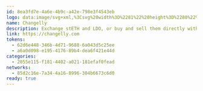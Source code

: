 ```yaml
---
id: 8ea3fd7e-4a6e-4b9c-a42e-798e3f4543eb
logo: data:image/svg+xml,%3Csvg%20width%3D%2281%22%20height%3D%2280%22%20viewBox%3D%220%200%2081%2080%22%20fill%3D%22none%22%20xmlns%3D%22http%3A%2F%2Fwww.w3.org%2F2000%2Fsvg%22%3E%0A%3Cg%20opacity%3D%220.5%22%20filter%3D%22url(%23filter0_f_1580_7319)%22%3E%0A%3Cpath%20d%3D%22M20%2042.2168C20%2034.2776%2020%2030.308%2021.5936%2027.2972C22.8802%2024.8673%2024.8673%2022.8802%2027.2972%2021.5936C30.308%2020%2034.2776%2020%2042.2168%2020H45.7832C53.7224%2020%2057.692%2020%2060.7028%2021.5936C63.1327%2022.8802%2065.1198%2024.8673%2066.4064%2027.2972C68%2030.308%2068%2034.2776%2068%2042.2168V45.7832C68%2053.7224%2068%2057.692%2066.4064%2060.7028C65.1198%2063.1327%2063.1327%2065.1198%2060.7028%2066.4064C57.692%2068%2053.7224%2068%2045.7832%2068H42.2168C34.2776%2068%2030.308%2068%2027.2972%2066.4064C24.8673%2065.1198%2022.8802%2063.1327%2021.5936%2060.7028C20%2057.692%2020%2053.7224%2020%2045.7832V42.2168Z%22%20fill%3D%22%23ADFF86%22%2F%3E%0A%3Cpath%20d%3D%22M31.5432%2055.6268C31.8576%2054.1316%2033.1152%2050.5412%2034.44%2047.9696C32.568%2049.7492%2031.5372%2051.0896%2030.2856%2053.234C29.646%2054.3308%2029.154%2056.3852%2028.4004%2057.4136C30.5316%2057.4136%2032.6208%2057.7628%2034.7508%2057.4136C37.4064%2057.0536%2040.5024%2055.7036%2041.6004%2053.234C40.3428%2054.7292%2034.6356%2055.9112%2031.5432%2055.6268Z%22%20fill%3D%22%231F1F1F%22%2F%3E%0A%3Cpath%20fill-rule%3D%22evenodd%22%20clip-rule%3D%22evenodd%22%20d%3D%22M51.9263%2029.4608C55.5959%2028.5848%2058.5479%2028.4528%2058.6811%2028.4528L59.8511%2028.4L59.7983%2029.54L59.7971%2029.5568C59.7611%2030.2504%2059.1587%2041.8688%2053.0435%2047.2568C52.7675%2047.4956%2052.4951%2047.7752%2052.2275%2048.0488C51.9521%2048.3425%2051.6604%2048.6205%2051.3539%2048.8816C51.2939%2049.1096%2051.2063%2049.4264%2051.1067%2049.79C50.8115%2050.8628%2050.4035%2052.3472%2050.2247%2053.198C50.1632%2053.5249%2050.0376%2053.8363%2049.8551%2054.1143C49.6726%2054.3923%2049.4369%2054.6315%2049.1615%2054.818C47.9639%2055.6388%2045.5183%2057.0716%2045.4115%2057.1244L42.5915%2058.7684L43.8959%2055.7984C44.4803%2054.4988%2044.8799%2052.6688%2044.5607%2052.1384C44.5607%2052.112%2044.5343%2052.0856%2044.4011%2052.058C43.5342%2052.0342%2042.6821%2051.8264%2041.9015%2051.4484C41.2367%2052.244%2040.2527%2052.7216%2039.2159%2052.6688H35.5451V49.0088C35.5179%2048.4966%2035.615%2047.9853%2035.8281%2047.5187C36.0413%2047.0521%2036.3641%2046.644%2036.7691%2046.3292C36.3695%2045.5072%2036.1571%2044.6852%2036.1571%2043.8368C36.1343%2043.7%2036.1115%2043.6808%2036.0887%2043.6616L36.0767%2043.6508C35.5451%2043.3328%2033.7103%2043.73%2032.4083%2044.3144L29.4023%2045.614L31.0511%2042.8024C31.1051%2042.6956%2032.5403%2040.256%2033.3647%2039.062C33.748%2038.5119%2034.3295%2038.1317%2034.9871%2038.0012C35.8295%2037.8452%2037.2875%2037.4372%2038.3591%2037.1384C38.7431%2037.0304%2039.0779%2036.938%2039.3167%2036.8744C39.5411%2036.5948%2039.8423%2036.302%2040.1507%2036.0032C40.4255%2035.7368%2040.7063%2035.4644%2040.9439%2035.1896C43.2311%2032.564%2046.9535%2030.6284%2051.9263%2029.4608ZM51.0011%2040.4072C51.4191%2040.408%2051.833%2040.3264%2052.2194%2040.1671C52.6057%2040.0078%2052.9569%2039.7739%2053.2528%2039.4788C53.5487%2039.1837%2053.7835%2038.8331%2053.9438%2038.4472C54.1041%2038.0613%2054.1868%2037.6475%2054.1871%2037.2296C54.187%2036.8116%2054.1044%2036.3977%2053.9442%2036.0117C53.7839%2035.6256%2053.5491%2035.2749%2053.2532%2034.9797C52.9573%2034.6844%2052.6061%2034.4504%2052.2196%2034.291C51.8332%2034.1317%2051.4192%2034.05%2051.0011%2034.0508C50.5831%2034.05%2050.1691%2034.1317%2049.7826%2034.291C49.3962%2034.4504%2049.045%2034.6844%2048.7491%2034.9797C48.4532%2035.2749%2048.2184%2035.6256%2048.0581%2036.0117C47.8979%2036.3977%2047.8153%2036.8116%2047.8151%2037.2296C47.8155%2037.6475%2047.8981%2038.0613%2048.0585%2038.4472C48.2188%2038.8331%2048.4536%2039.1837%2048.7495%2039.4788C49.0454%2039.7739%2049.3966%2040.0078%2049.7829%2040.1671C50.1693%2040.3264%2050.5832%2040.408%2051.0011%2040.4072Z%22%20fill%3D%22%231F1F1F%22%2F%3E%0A%3C%2Fg%3E%0A%3Cpath%20d%3D%22M16%2038.2168C16%2030.2776%2016%2026.308%2017.5936%2023.2972C18.8802%2020.8673%2020.8673%2018.8802%2023.2972%2017.5936C26.308%2016%2030.2776%2016%2038.2168%2016H41.7832C49.7224%2016%2053.692%2016%2056.7028%2017.5936C59.1327%2018.8802%2061.1198%2020.8673%2062.4064%2023.2972C64%2026.308%2064%2030.2776%2064%2038.2168V41.7832C64%2049.7224%2064%2053.692%2062.4064%2056.7028C61.1198%2059.1327%2059.1327%2061.1198%2056.7028%2062.4064C53.692%2064%2049.7224%2064%2041.7832%2064H38.2168C30.2776%2064%2026.308%2064%2023.2972%2062.4064C20.8673%2061.1198%2018.8802%2059.1327%2017.5936%2056.7028C16%2053.692%2016%2049.7224%2016%2041.7832V38.2168Z%22%20fill%3D%22%23ADFF86%22%2F%3E%0A%3Cpath%20d%3D%22M27.5432%2051.6268C27.8576%2050.1316%2029.1152%2046.5412%2030.44%2043.9696C28.568%2045.7492%2027.5372%2047.0896%2026.2856%2049.234C25.646%2050.3308%2025.154%2052.3852%2024.4004%2053.4136C26.5316%2053.4136%2028.6208%2053.7628%2030.7508%2053.4136C33.4064%2053.0536%2036.5024%2051.7036%2037.6004%2049.234C36.3428%2050.7292%2030.6356%2051.9112%2027.5432%2051.6268Z%22%20fill%3D%22%231F1F1F%22%2F%3E%0A%3Cpath%20fill-rule%3D%22evenodd%22%20clip-rule%3D%22evenodd%22%20d%3D%22M47.9263%2025.4608C51.5959%2024.5848%2054.5479%2024.4528%2054.6811%2024.4528L55.8511%2024.4L55.7983%2025.54L55.7971%2025.5568C55.7611%2026.2504%2055.1587%2037.8688%2049.0435%2043.2568C48.7675%2043.4956%2048.4951%2043.7752%2048.2275%2044.0488C47.9521%2044.3425%2047.6604%2044.6205%2047.3539%2044.8816C47.2939%2045.1096%2047.2063%2045.4264%2047.1067%2045.79C46.8115%2046.8628%2046.4035%2048.3472%2046.2247%2049.198C46.1632%2049.5249%2046.0376%2049.8363%2045.8551%2050.1143C45.6726%2050.3923%2045.4369%2050.6315%2045.1615%2050.818C43.9639%2051.6388%2041.5183%2053.0716%2041.4115%2053.1244L38.5915%2054.7684L39.8959%2051.7984C40.4803%2050.4988%2040.8799%2048.6688%2040.5607%2048.1384C40.5607%2048.112%2040.5343%2048.0856%2040.4011%2048.058C39.5342%2048.0342%2038.6821%2047.8264%2037.9015%2047.4484C37.2367%2048.244%2036.2527%2048.7216%2035.2159%2048.6688H31.5451V45.0088C31.5179%2044.4966%2031.615%2043.9853%2031.8281%2043.5187C32.0413%2043.0521%2032.3641%2042.644%2032.7691%2042.3292C32.3695%2041.5072%2032.1571%2040.6852%2032.1571%2039.8368C32.1343%2039.7%2032.1115%2039.6808%2032.0887%2039.6616L32.0767%2039.6508C31.5451%2039.3328%2029.7103%2039.73%2028.4083%2040.3144L25.4023%2041.614L27.0511%2038.8024C27.1051%2038.6956%2028.5403%2036.256%2029.3647%2035.062C29.748%2034.5119%2030.3295%2034.1317%2030.9871%2034.0012C31.8295%2033.8452%2033.2875%2033.4372%2034.3591%2033.1384C34.7431%2033.0304%2035.0779%2032.938%2035.3167%2032.8744C35.5411%2032.5948%2035.8423%2032.302%2036.1507%2032.0032C36.4255%2031.7368%2036.7063%2031.4644%2036.9439%2031.1896C39.2311%2028.564%2042.9535%2026.6284%2047.9263%2025.4608ZM47.0011%2036.4072C47.4191%2036.408%2047.833%2036.3264%2048.2194%2036.1671C48.6057%2036.0078%2048.9569%2035.7739%2049.2528%2035.4788C49.5487%2035.1837%2049.7835%2034.8331%2049.9438%2034.4472C50.1041%2034.0613%2050.1868%2033.6475%2050.1871%2033.2296C50.187%2032.8116%2050.1044%2032.3977%2049.9442%2032.0117C49.7839%2031.6256%2049.5491%2031.2749%2049.2532%2030.9797C48.9573%2030.6844%2048.6061%2030.4504%2048.2196%2030.291C47.8332%2030.1317%2047.4192%2030.05%2047.0011%2030.0508C46.5831%2030.05%2046.1691%2030.1317%2045.7826%2030.291C45.3962%2030.4504%2045.045%2030.6844%2044.7491%2030.9797C44.4532%2031.2749%2044.2184%2031.6256%2044.0581%2032.0117C43.8979%2032.3977%2043.8153%2032.8116%2043.8151%2033.2296C43.8155%2033.6475%2043.8981%2034.0613%2044.0585%2034.4472C44.2188%2034.8331%2044.4536%2035.1837%2044.7495%2035.4788C45.0454%2035.7739%2045.3966%2036.0078%2045.7829%2036.1671C46.1693%2036.3264%2046.5832%2036.408%2047.0011%2036.4072Z%22%20fill%3D%22%231F1F1F%22%2F%3E%0A%3Cdefs%3E%0A%3Cfilter%20id%3D%22filter0_f_1580_7319%22%20x%3D%2212%22%20y%3D%2212%22%20width%3D%2264%22%20height%3D%2264%22%20filterUnits%3D%22userSpaceOnUse%22%20color-interpolation-filters%3D%22sRGB%22%3E%0A%3CfeFlood%20flood-opacity%3D%220%22%20result%3D%22BackgroundImageFix%22%2F%3E%0A%3CfeBlend%20mode%3D%22normal%22%20in%3D%22SourceGraphic%22%20in2%3D%22BackgroundImageFix%22%20result%3D%22shape%22%2F%3E%0A%3CfeGaussianBlur%20stdDeviation%3D%224%22%20result%3D%22effect1_foregroundBlur_1580_7319%22%2F%3E%0A%3C%2Ffilter%3E%0A%3C%2Fdefs%3E%0A%3C%2Fsvg%3E%0A
name: Changelly
description: Exchange stETH and LDO, or buy and sell them directly with fiat.
link: https://changelly.com
tokens:
  - 62d6e448-346b-4d71-9688-6a043d5c25ee
  - a6a0d098-e195-4176-89b4-dea6f421e44d
categories:
  - 2055e115-f181-4402-a021-181efaf0fead
networks:
  - 85d2c16e-7a34-4a16-8996-304b6673c6d0
ready: true
---
```

